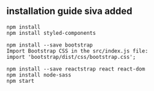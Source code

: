 ## installation guide siva added
    npm install
    npm install styled-components
    
    npm install --save bootstrap
    Import Bootstrap CSS in the src/index.js file:
    import 'bootstrap/dist/css/bootstrap.css';

    npm install --save reactstrap react react-dom
    npm install node-sass
    npm start

